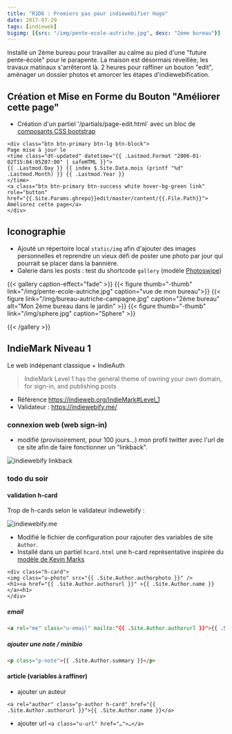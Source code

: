 ```yaml
---
title: "R1D6 : Premiers pas pour indiewebifier Hugo"
date: 2017-07-29
tags: [indieweb]
bigimg: [{src: "/img/pente-ecole-autriche.jpg", desc: "2ème bureau"}]
---
```


Installé un 2ème bureau pour travailler au calme au pied d'une "future pente-école" pour le parapente. 
La maison est désormais réveillée, les travaux matinaux s'arrêteront là. 2 heures pour raffiner un bouton "edit", aménager un dossier photos et amorcer les étapes d'indiewebification.<!--more-->

## Création et Mise en Forme du Bouton "Améliorer cette page"

- Création d'un partiel '/partials/page-edit.html` avec un bloc de [composants CSS bootstrap](https://v4-alpha.getbootstrap.com/components/buttons/)

```
<div class="btn btn-primary btn-lg btn-block">
Page mise à jour le 
<time class="dt-updated" datetime="{{ .Lastmod.Format "2006-01-02T15:04:05Z07:00" | safeHTML }}">
{{ .Lastmod.Day }} {{ index $.Site.Data.mois (printf "%d" .Lastmod.Month) }} {{ .Lastmod.Year }}
</time> 
<a class="btn btn-primary btn-success white hover-bg-green link" role="button" 
href="{{.Site.Params.ghrepo}}edit/master/content/{{.File.Path}}">
Améliorez cette page</a>
</div>
```
## Iconographie 

- Ajouté un répertoire local `static/img` afin d'ajouter des images personnelles et reprendre un vieux défi de poster une photo par jour qui pourrait se placer dans la bannière.
- Galerie dans les posts : test du shortcode `gallery` (modèle [Photoswipe](/post/echantillon-photoswipe-gallery))

{{< gallery caption-effect="fade" >}}
  {{< figure thumb="-thumb" link="/img/pente-ecole-autriche.jpg" caption="vue de mon bureau">}}
  {{< figure link="/img/bureau-autriche-campagne.jpg" caption="2ème bureau" alt="Mon 2ème bureau dans le jardin" >}}
  {{< figure thumb="-thumb" link="/img/sphere.jpg" caption="Sphere" >}}

  
{{< /gallery >}}
## IndieMark Niveau 1

Le web indépenant classique + IndieAuth

> IndieMark Level 1 has the general theme of owning your own domain, for sign-in, and publishing posts

- Référence <https://indieweb.org/IndieMark#Level_1>
- Validateur : <https://indiewebify.me/>

### connexion web (web sign-in)

- modifié (provisoirement, pour 100 jours...) mon profil twitter avec l'url de ce site afin de faire fonctionner un "linkback".

![indiewebify linkback](https://monosnap.com/file/OO15UsKvvLM1bapRijTPClLENBwdXt.png)
### todo du soir  
#### validation h-card 

Trop de h-cards selon le validateur indiewebify :  

![indiewebify.me](https://monosnap.com/file/caUAs9rggeCEReojYWzG9WLh8j4EnH.png)

- Modifié le fichier de configuration pour rajouter des variables de site `Author`.
- Installé dans un partiel `hcard.html` une h-card représentative inspirée du [modèle de Kevin Marks](https://github.com/ChristopherA/LifeWithAlacrityBlog/blob/master/blog/themes/indie-tufte/layouts/partials/hcard.html)

```
<div class="h-card">
<img class="u-photo" src="{{ .Site.Author.authorphoto }}" />
<h1><a href="{{ .Site.Author.authorurl }}" >{{ .Site.Author.name }}</a><h1>
</div>
```

##### email  

```html
<a rel="me" class="u-email" mailto:"{{ .Site.Author.authorurl }}">{{ .Site.Author.email }}</a>
```

##### ajouter une note / minibio
```html
<p class="p-note">{{ .Site.Author.summary }}</p>
```

#### article (variables à raffiner)

- ajouter un auteur 

```
<a rel="author" class="p-author h-card" href="{{ .Site.Author.authorurl }}">{{ .Site.Author.name }}</a>
```

- ajouter url ```<a class="u-url" href="…">…</a>```

<!--

### briques basiques (Niveau 1 et 2)

Ajouter les [briques de construction indieweb](https://adactio.com/journal/7698) essentielles

- pied de page à travailler 
	- personnaliser variable `site` pour `author` avec linkback
	- [h-card](http://microformats.org/wiki/h-card) représentative sur URL avec photo 
	- rel="me" sur les icônes sociales
- ajouter `h-entry` aux articles

```html
<article class="h-entry">
  <div class="e-content p-name">Hello world! This is my first indieweb post.</div>

  <a class="u-url" href="https://exemple.com/my-first-post">
    Publié le <time class="dt-published">2017-07-28 11:10:22+0000</time>
  </a>
</article>
```

### avancé 
#### webmentions

ressources à compléter : 

- [So long Disqus, hello Webmention](https://nicolas-hoizey.com/2017/07/so-long-disqus-hello-webmentions.html) Nicolas Hoizey - 2017-07-27 (plugin Jekyll)
-  [indie-tufte](https://github.com/ChristopherA/LifeWithAlacrityBlog/tree/master/blog/themes/indie-tufte) - thème hugo de Kevin Marks
- [indiewebify my static hugo web site](http://www.petersell.com/2017/indiewebify-my-static-hugo-website)


-->